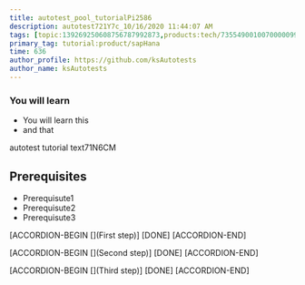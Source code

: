 ```yaml
---
title: autotest_pool_tutorialPi2586
description: autotest721Y7c_10/16/2020 11:44:07 AM
tags: [topic:139269250608756787992873,products:tech/73554900100700000996,tutorial:experience/advanced]
primary_tag: tutorial:product/sapHana
time: 636
author_profile: https://github.com/ksAutotests
author_name: ksAutotests
---
```

### You will learn
- You will learn this
- and that

autotest tutorial text71N6CM

## Prerequisites
- Prerequisute1
- Prerequisute2
- Prerequisute3

[ACCORDION-BEGIN [](First step)]
[DONE]
[ACCORDION-END]

[ACCORDION-BEGIN [](Second step)]
[DONE]
[ACCORDION-END]

[ACCORDION-BEGIN [](Third step)]
[DONE]
[ACCORDION-END]

